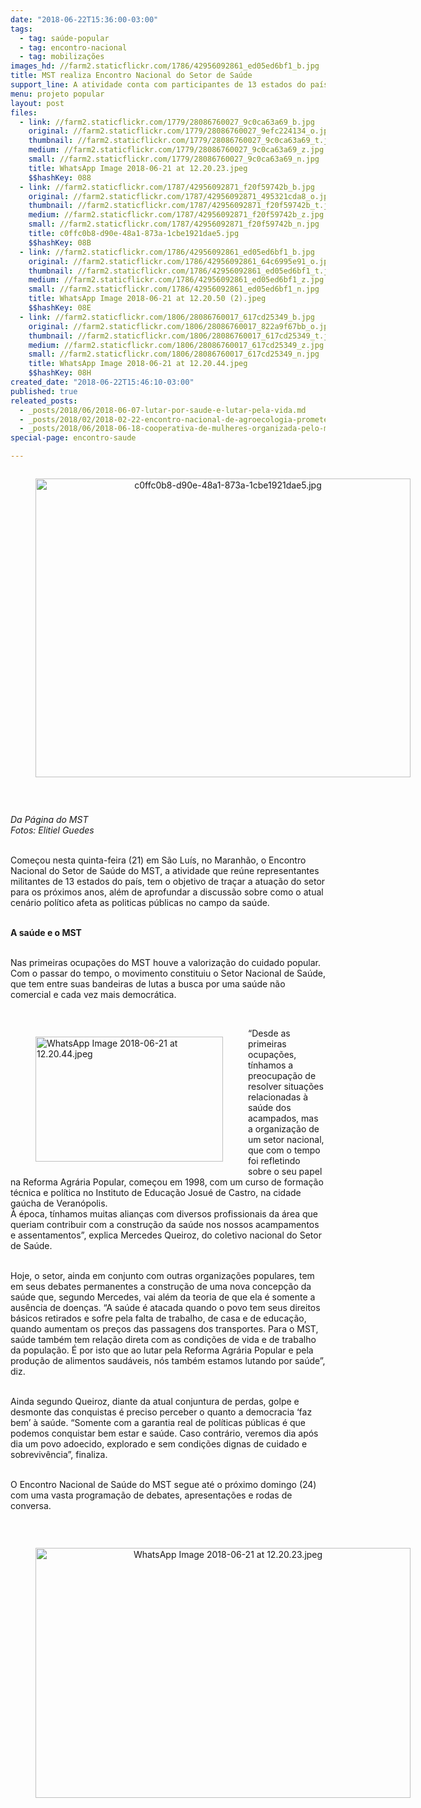 ```yaml
---
date: "2018-06-22T15:36:00-03:00"
tags:
  - tag: saúde-popular
  - tag: encontro-nacional
  - tag: mobilizações
images_hd: //farm2.staticflickr.com/1786/42956092861_ed05ed6bf1_b.jpg
title: MST realiza Encontro Nacional do Setor de Saúde
support_line: A atividade conta com participantes de 13 estados do país e acontece até o próximo domingo (24) no Maranhão
menu: projeto popular
layout: post
files:
  - link: //farm2.staticflickr.com/1779/28086760027_9c0ca63a69_b.jpg
    original: //farm2.staticflickr.com/1779/28086760027_9efc224134_o.jpg
    thumbnail: //farm2.staticflickr.com/1779/28086760027_9c0ca63a69_t.jpg
    medium: //farm2.staticflickr.com/1779/28086760027_9c0ca63a69_z.jpg
    small: //farm2.staticflickr.com/1779/28086760027_9c0ca63a69_n.jpg
    title: WhatsApp Image 2018-06-21 at 12.20.23.jpeg
    $$hashKey: 088
  - link: //farm2.staticflickr.com/1787/42956092871_f20f59742b_b.jpg
    original: //farm2.staticflickr.com/1787/42956092871_495321cda8_o.jpg
    thumbnail: //farm2.staticflickr.com/1787/42956092871_f20f59742b_t.jpg
    medium: //farm2.staticflickr.com/1787/42956092871_f20f59742b_z.jpg
    small: //farm2.staticflickr.com/1787/42956092871_f20f59742b_n.jpg
    title: c0ffc0b8-d90e-48a1-873a-1cbe1921dae5.jpg
    $$hashKey: 08B
  - link: //farm2.staticflickr.com/1786/42956092861_ed05ed6bf1_b.jpg
    original: //farm2.staticflickr.com/1786/42956092861_64c6995e91_o.jpg
    thumbnail: //farm2.staticflickr.com/1786/42956092861_ed05ed6bf1_t.jpg
    medium: //farm2.staticflickr.com/1786/42956092861_ed05ed6bf1_z.jpg
    small: //farm2.staticflickr.com/1786/42956092861_ed05ed6bf1_n.jpg
    title: WhatsApp Image 2018-06-21 at 12.20.50 (2).jpeg
    $$hashKey: 08E
  - link: //farm2.staticflickr.com/1806/28086760017_617cd25349_b.jpg
    original: //farm2.staticflickr.com/1806/28086760017_822a9f67bb_o.jpg
    thumbnail: //farm2.staticflickr.com/1806/28086760017_617cd25349_t.jpg
    medium: //farm2.staticflickr.com/1806/28086760017_617cd25349_z.jpg
    small: //farm2.staticflickr.com/1806/28086760017_617cd25349_n.jpg
    title: WhatsApp Image 2018-06-21 at 12.20.44.jpeg
    $$hashKey: 08H
created_date: "2018-06-22T15:46:10-03:00"
published: true
releated_posts:
  - _posts/2018/06/2018-06-07-lutar-por-saude-e-lutar-pela-vida.md
  - _posts/2018/02/2018-02-22-encontro-nacional-de-agroecologia-promete-reunir-duas-mil-pessoas-em-minas-gerais.md
  - _posts/2018/06/2018-06-18-cooperativa-de-mulheres-organizada-pelo-mst-produz-ervas-medicinais-organicas.md
special-page: encontro-saude

---
```

<div style="text-align:center">
<figure class="image" style="display:inline-block"><img alt="c0ffc0b8-d90e-48a1-873a-1cbe1921dae5.jpg" height="478" src="//farm2.staticflickr.com/1787/42956092871_f20f59742b_b.jpg" width="600" />
<figcaption></figcaption>
</figure>
</div>

<p>&nbsp;</p>

<p><em>Da P&aacute;gina do MST&nbsp;<br />
Fotos: Elitiel Guedes</em></p>

<p><br />
Come&ccedil;ou nesta quinta-feira (21) em S&atilde;o Lu&iacute;s, no Maranh&atilde;o, o Encontro Nacional do Setor de Sa&uacute;de do MST, a atividade que re&uacute;ne representantes militantes de 13 estados do pa&iacute;s, tem o objetivo de tra&ccedil;ar a atua&ccedil;&atilde;o do setor para os pr&oacute;ximos anos, al&eacute;m de aprofundar a discuss&atilde;o sobre como o atual cen&aacute;rio pol&iacute;tico afeta as politicas p&uacute;blicas no campo da sa&uacute;de.</p>

<p><br />
<strong>A sa&uacute;de e o MST</strong></p>

<p><br />
Nas primeiras ocupa&ccedil;&otilde;es do MST houve a&nbsp;valoriza&ccedil;&atilde;o do cuidado popular. Com o passar do tempo, o movimento constituiu o Setor Nacional de Sa&uacute;de, que tem entre suas bandeiras de lutas a busca por uma sa&uacute;de n&atilde;o comercial e cada vez mais democr&aacute;tica.</p>

<p>&nbsp;</p>

<figure class="image" style="float:left"><img alt="WhatsApp Image 2018-06-21 at 12.20.44.jpeg" height="200" src="//farm2.staticflickr.com/1806/28086760017_617cd25349_b.jpg" width="300" />
<figcaption></figcaption>
</figure>

<p>&ldquo;Desde as primeiras ocupa&ccedil;&otilde;es, t&iacute;nhamos a preocupa&ccedil;&atilde;o de resolver situa&ccedil;&otilde;es relacionadas &agrave; sa&uacute;de dos acampados, mas a organiza&ccedil;&atilde;o de um setor nacional, que com o tempo foi refletindo sobre o seu papel na Reforma Agr&aacute;ria Popular, come&ccedil;ou em 1998, com um curso de forma&ccedil;&atilde;o t&eacute;cnica e pol&iacute;tica no Instituto de Educa&ccedil;&atilde;o Josu&eacute; de Castro, na cidade ga&uacute;cha de Veran&oacute;polis.<br />
&Agrave; &eacute;poca, t&iacute;nhamos muitas alian&ccedil;as com diversos profissionais da &aacute;rea que queriam contribuir com a constru&ccedil;&atilde;o da sa&uacute;de nos nossos acampamentos e assentamentos&rdquo;, explica Mercedes Queiroz, do coletivo nacional&nbsp;do Setor de Sa&uacute;de.</p>

<p><br />
Hoje, o setor, ainda em conjunto com outras organiza&ccedil;&otilde;es populares, tem em seus debates permanentes a constru&ccedil;&atilde;o de uma nova concep&ccedil;&atilde;o da sa&uacute;de que, segundo Mercedes, vai al&eacute;m da teoria de que ela &eacute; somente a aus&ecirc;ncia de doen&ccedil;as. &ldquo;A sa&uacute;de &eacute; atacada quando o povo tem seus direitos b&aacute;sicos retirados e sofre pela falta de trabalho, de casa e de educa&ccedil;&atilde;o, quando aumentam os pre&ccedil;os das passagens dos transportes. Para o MST, sa&uacute;de tamb&eacute;m tem rela&ccedil;&atilde;o direta com as condi&ccedil;&otilde;es de vida e de trabalho da popula&ccedil;&atilde;o. &Eacute; por isto que ao lutar pela Reforma Agr&aacute;ria Popular e pela produ&ccedil;&atilde;o de alimentos saud&aacute;veis, n&oacute;s tamb&eacute;m estamos lutando por sa&uacute;de&rdquo;, diz.</p>

<p><br />
Ainda segundo Queiroz, diante da atual conjuntura de perdas, golpe e desmonte das conquistas &eacute; preciso perceber o quanto a democracia &lsquo;faz bem&rsquo; &agrave; sa&uacute;de. &ldquo;Somente com a garantia real de pol&iacute;ticas p&uacute;blicas &eacute; que podemos conquistar bem estar e sa&uacute;de. Caso contr&aacute;rio, veremos dia ap&oacute;s dia um povo adoecido, explorado e sem condi&ccedil;&otilde;es dignas de cuidado e sobreviv&ecirc;ncia&rdquo;, finaliza.</p>

<p><br />
O Encontro Nacional de Sa&uacute;de do MST segue at&eacute; o pr&oacute;ximo domingo (24) com uma vasta programa&ccedil;&atilde;o de debates, apresenta&ccedil;&otilde;es e rodas de conversa.</p>

<p>&nbsp;</p>

<div style="text-align:center">
<figure class="image" style="display:inline-block"><img alt="WhatsApp Image 2018-06-21 at 12.20.23.jpeg" height="400" src="//farm2.staticflickr.com/1779/28086760027_9c0ca63a69_b.jpg" width="600" />
<figcaption></figcaption>
</figure>
</div>

<p>&nbsp;</p>
